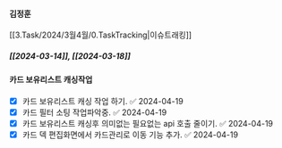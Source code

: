 
#### 김정훈



[[3.Task/2024/3월4월/0.TaskTracking|이슈트래킹]] 


##### [[2024-03-14]], [[2024-03-18]]

#### 카드 보유리스트 캐싱작업 
- [x] 카드 보유리스트 캐싱 작업 하기. ✅ 2024-04-19
- [x] 카드 필터 소팅 작업파악중. ✅ 2024-04-19
- [x] 카드 보유리스트 캐싱후 의미없는 필요없는 api 호출 줄이기. ✅ 2024-04-19
- [x] 카드 덱 편집화면에서 카드관리로 이동 기능 추가. ✅ 2024-04-19